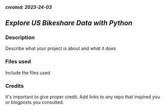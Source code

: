 ##### created: 2023-24-03

## _Explore US Bikeshare Data with Python_

### Description
Describe what your project is about and what it does

### Files used
Include the files used

### Credits
It's important to give proper credit. Add links to any repo that inspired you or blogposts you consulted.

